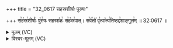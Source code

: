 +++
title = "32_0617 सहस्रशीर्षाः पुरुषः"

+++
स꣣ह꣡स्र꣢शीर्षाः꣣ पु꣡रु꣢षः सहस्रा꣣क्षः꣢ स꣣ह꣡स्र꣢पात्। स꣣र्व꣡तो꣢ वृ꣣त्वा꣡त्य꣢तिष्ठद्द꣣शाङ्गुल꣢म् ॥ 32:0617 ॥

<details><summary>मूलम् (VC)</summary>

स꣣ह꣡स्र꣢शीर्षाः꣣ पु꣡रु꣢षः सहस्रा꣣क्षः꣢ स꣣ह꣡स्र꣢पात् । स꣢꣯ भूमि꣢꣯ꣳ स꣣र्व꣡तो꣢ वृ꣣त्वा꣡त्य꣢तिष्ठद्द꣣शाङ्गुल꣢म् ॥६१७॥
</details>

<details><summary>विस्वर-मूलम् (VC)</summary>

सहस्रशीर्षाः पुरुषः सहस्राक्षः सहस्रपात् । स भूमिꣳ सर्वतो वृत्वात्यतिष्ठद्दशाङ्गुलम् ॥६१७॥
</details>